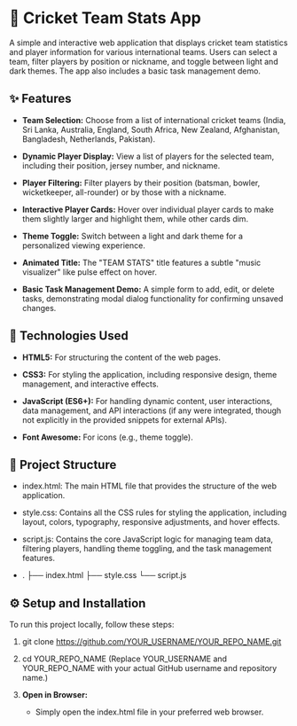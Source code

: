 🏏 Cricket Team Stats App
=========================

A simple and interactive web application that displays cricket team statistics and player information for various international teams. Users can select a team, filter players by position or nickname, and toggle between light and dark themes. The app also includes a basic task management demo.

✨ Features
----------

*   **Team Selection:** Choose from a list of international cricket teams (India, Sri Lanka, Australia, England, South Africa, New Zealand, Afghanistan, Bangladesh, Netherlands, Pakistan).
    
*   **Dynamic Player Display:** View a list of players for the selected team, including their position, jersey number, and nickname.
    
*   **Player Filtering:** Filter players by their position (batsman, bowler, wicketkeeper, all-rounder) or by those with a nickname.
    
*   **Interactive Player Cards:** Hover over individual player cards to make them slightly larger and highlight them, while other cards dim.
    
*   **Theme Toggle:** Switch between a light and dark theme for a personalized viewing experience.
    
*   **Animated Title:** The "TEAM STATS" title features a subtle "music visualizer" like pulse effect on hover.
    
*   **Basic Task Management Demo:** A simple form to add, edit, or delete tasks, demonstrating modal dialog functionality for confirming unsaved changes.
    

🚀 Technologies Used
--------------------

*   **HTML5:** For structuring the content of the web pages.
    
*   **CSS3:** For styling the application, including responsive design, theme management, and interactive effects.
    
*   **JavaScript (ES6+):** For handling dynamic content, user interactions, data management, and API interactions (if any were integrated, though not explicitly in the provided snippets for external APIs).
    
*   **Font Awesome:** For icons (e.g., theme toggle).
    

📁 Project Structure
--------------------

*   index.html: The main HTML file that provides the structure of the web application.
    
*   style.css: Contains all the CSS rules for styling the application, including layout, colors, typography, responsive adjustments, and hover effects.
    
*   script.js: Contains the core JavaScript logic for managing team data, filtering players, handling theme toggling, and the task management features.

*   .
├── index.html
├── style.css
└── script.js
    

⚙️ Setup and Installation
-------------------------

To run this project locally, follow these steps:

1.  git clone https://github.com/YOUR_USERNAME/YOUR_REPO_NAME.git
2.  cd YOUR_REPO_NAME (Replace YOUR_USERNAME and YOUR_REPO_NAME with your actual GitHub username and repository name.)
    
3.  **Open in Browser:**
    
    *   Simply open the index.html file in your preferred web browser.
